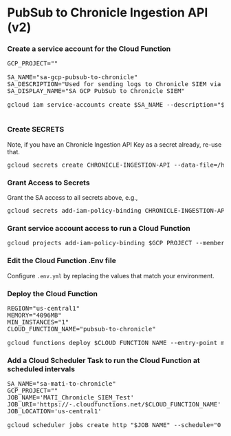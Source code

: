 # PubSub to Chronicle Ingestion API (v2)

### Create a service account for the Cloud Function

<pre>
GCP_PROJECT="<your GCP Project>"

SA_NAME="sa-gcp-pubsub-to-chronicle"
SA_DESCRIPTION="Used for sending logs to Chronicle SIEM via GCP PubSub Pull Subscription"
SA_DISPLAY_NAME="SA GCP PubSub to Chronicle SIEM"

gcloud iam service-accounts create $SA_NAME --description="$SA_DESCRIPTION" --display-name="$SA_DISPLAY_NAME"

</pre>

### Create SECRETS

Note, if you have an Chronicle Ingestion API Key as a secret already, re-use that.

<pre>
gcloud secrets create CHRONICLE-INGESTION-API --data-file=/home/user/chronicle-ingestion-key.json
</pre>

### Grant Access to Secrets

Grant the SA access to all secrets above, e.g., 

<pre>
gcloud secrets add-iam-policy-binding CHRONICLE-INGESTION-API --member="serviceAccount:$SA_NAME@$GCP_PROJECT.iam.gserviceaccount.com" --project=$GCP_PROJECT --role='roles/secretmanager.secretAccessor'
</pre>

### Grant service account access to run a Cloud Function

<pre>
gcloud projects add-iam-policy-binding $GCP_PROJECT --member="serviceAccount:$SA_NAME@$GCP_PROJECT.iam.gserviceaccount.com"   --role='roles/cloudfunctions.developer'
</pre>

### Edit the Cloud Function .Env file

Configure `.env.yml` by replacing the values that match your environment.


### Deploy the Cloud Function

<pre>
REGION="us-central1"
MEMORY="4096MB"
MIN_INSTANCES="1"
CLOUD_FUNCTION_NAME="pubsub-to-chronicle"

gcloud functions deploy $CLOUD_FUNCTION_NAME --entry-point main --trigger-http --runtime python311 --env-vars-file .env.yml --region $REGION  --memory $MEMORY --min-instances $MIN_INSTANCES --service-account $SA_NAME@$GCP_PROJECT.iam.gserviceaccount.com
</pre>

### Add a Cloud Scheduler Task to run the Cloud Function at scheduled intervals

<pre>
SA_NAME="sa-mati-to-chronicle"
GCP_PROJECT="<your GCP Project>"
JOB_NAME='MATI_Chronicle_SIEM_Test'
JOB_URI='https://<region>-<project>.cloudfunctions.net/$CLOUD_FUNCTION_NAME'
JOB_LOCATION='us-central1'

gcloud scheduler jobs create http "$JOB_NAME" --schedule="0 * * * *" --uri="$JOB_URI" --http-method=POST --oidc-service-account-email="$SA_NAME@$GCP_PROJECT.iam.gserviceaccount.com" --oidc-token-audience="$JOB_URI" --location=$JOB_LOCATION
</pre>
